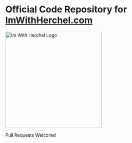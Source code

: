 # Official Code Repository for [ImWithHerchel.com](http://imwithherchel.com)

<img width="300" src="http://imwithherchel.com/src/images/logo-hashtag.png" alt="Im With Herchel Logo">

Pull Requests Welcome!
